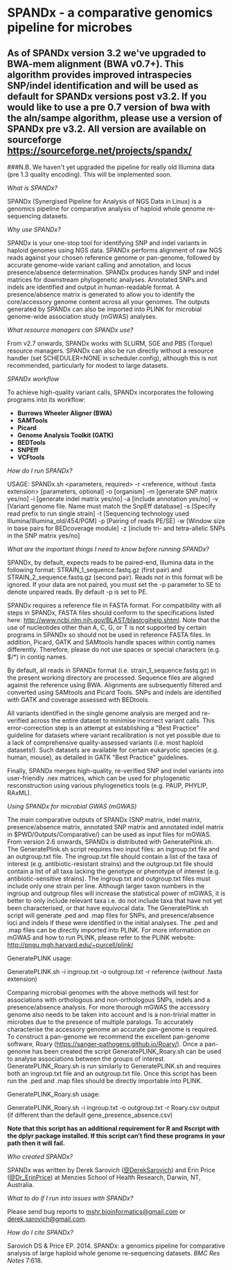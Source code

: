 # SPANDx - a comparative genomics pipeline for microbes

## As of SPANDx version 3.2 we've upgraded to BWA-mem alignment (BWA v0.7+). This algorithm provides improved intraspecies SNP/indel identification and will be used as default for SPANDx versions post v3.2. If you would like to use a pre 0.7 version of bwa with the aln/sampe algorithm, please use a version of SPANDx pre v3.2. All version are available on sourceforge https://sourceforge.net/projects/spandx/

###N.B. We haven't yet upgraded the pipeline for really old Illumina data (pre 1.3 quality encoding). This will be implemented soon.

<i>What is SPANDx?</i>

SPANDx (Synergised Pipeline for Analysis of NGS Data in Linux) is a genomics pipeline for comparative analysis of haploid whole genome re-sequencing datasets. 

<i>Why use SPANDx?</i>

SPANDx is your one-stop tool for identifying SNP and indel variants in haploid genomes using NGS data. SPANDx performs alignment of raw NGS reads against your chosen reference genome or pan-genome, followed by accurate genome-wide variant calling and annotation, and locus presence/absence determination. SPANDx produces handy SNP and indel matrices for downstream phylogenetic analyses. Annotated SNPs and indels are identified and output in human-readable format. A presence/absence matrix is generated to allow you to identify the core/accessory genome content across all your genomes. The outputs generated by SPANDx can also be imported into PLINK for microbial genome-wide association study (mGWAS) analyses.

<i>What resource managers can SPANDx use?</i>

From v2.7 onwards, SPANDx  works with SLURM, SGE and PBS (Torque) resource managers. SPANDx can also be run directly without a resource handler (set SCHEDULER=NONE in scheduler.config), although this is not recommended, particularly for modest to large datasets.

<i>SPANDx workflow</i>

To achieve high-quality variant calls, SPANDx incorporates the following programs into its workflow:

- <b>Burrows Wheeler Aligner (BWA)</b>
- <b>SAMTools</b>
- <b>Picard</b>
- <b>Genome Analysis Toolkit (GATK)</b>
- <b>BEDTools</b>
- <b>SNPEff</b>
- <b>VCFtools</b>

<i>How do I run SPANDx?</i>

USAGE: SPANDx.sh 
<parameters, required> 
-r <reference, without .fasta extension> 
[parameters, optional] 
-o [organism] 
-m [generate SNP matrix yes/no] 
-i [generate indel matrix yes/no] 
-a [include annotation yes/no] 
-v [Variant genome file. Name must match the SnpEff database] 
-s [Specify read prefix to run single strain] 
-t [Sequencing technology used Illumina/Illumina_old/454/PGM] 
-p [Pairing of reads PE/SE] 
-w [Window size in base pairs for BEDcoverage module]
-z [include tri- and tetra-allelic SNPs in the SNP matrix yes/no]

<i>What are the important things I need to know before running SPANDx?</i>

SPANDx, by default, expects reads to be paired-end, Illumina data in the following format: STRAIN_1_sequence.fastq.gz (first pair) and STRAIN_2_sequence.fastq.gz (second pair). 
Reads not in this format will be ignored.
If your data are not paired, you must set the -p parameter to SE to denote unpaired reads. By default -p is set to PE.

SPANDx requires a reference file in FASTA format. 
For compatibility with all steps in SPANDx, FASTA files should conform to the specifications listed here: http://www.ncbi.nlm.nih.gov/BLAST/blastcgihelp.shtml.
Note that the use of nucleotides other than A, C, G, or T is not supported by certain programs in SPANDx so should not be used in reference FASTA files. 
In addition, Picard, GATK and SAMtools handle spaces within contig names differently. Therefore, please do not use spaces or special characters (e.g. $/*) in contig names.

By default, all reads in SPANDx format (i.e. strain_1_sequence.fastq.gz) in the present working directory are processed. 
Sequence files are aligned against the reference using BWA. Alignments are subsequently filtered and converted using SAMtools and Picard Tools.
SNPs and indels are identified with GATK and coverage assessed with BEDtools. 

All variants identified in the single genome analysis are merged and re-verified across the entire dataset to minimise incorrect variant calls. This error-correction step is an attempt at establishing a "Best Practice" guideline for datasets where variant recalibration is not yet possible due to a lack of comprehensive quality-assessed variants (i.e. most haploid datasets!). Such datasets are available for certain eukaryotic species (e.g. human, mouse), as detailed in GATK "Best Practice" guidelines.

Finally, SPANDx merges high-quality, re-verified SNP and indel variants into user-friendly .nex matrices, which can be used for phylogenetic resconstruction using various phylogenetics tools (e.g. PAUP, PHYLIP, RAxML).

<i>Using SPANDx for microbial GWAS (mGWAS)</i>

The main comparative outputs of SPANDx (SNP matrix, indel matrix, presence/absence matrix, annotated SNP matrix and annotated indel matrix in $PWD/Outputs/Comparative/) can be used as input files for mGWAS. From version 2.6 onwards, SPANDx is distributed with GeneratePlink.sh. The GeneratePlink.sh script requires two input files: an ingroup.txt file and an outgroup.txt file. The ingroup.txt file should contain a list of the taxa of interest (e.g. antibiotic-resistant strains) and the outgroup.txt file should contain a list of all taxa lacking the genotype or phenotype of interest (e.g. antibiotic-sensitive strains). The ingroup.txt and outgroup.txt files must include only one strain per line. Although larger taxon numbers in the ingroup and outgroup files will increase the statistical power of mGWAS, it is better to only include relevant taxa i.e. do not include taxa that have not yet been characterised, or that have equivocal data. The GeneratePlink.sh script will generate .ped and .map files for SNPs, and presence/absence loci and indels if these were identified in the initial analyses. The .ped and .map files can be directly imported into PLINK. For more information on mGWAS and how to run PLINK, please refer to the PLINK website: http://pngu.mgh.harvard.edu/~purcell/plink/

GeneratePLINK usage:

GeneratePLINK.sh -i ingroup.txt -o outgroup.txt -r reference (without .fasta extension)

Comparing microbial genomes with the above methods will test for associations with orthologous and non-orthologous SNPs, indels and a presence/absence analysis. For more thorough mGWAS the accessory genome also needs to be taken into account and is a non-trivial matter in microbes due to the presence of multiple paralogs. To accurately characterise the accessory genome an accurate pan-genome is required. To construct a pan-genome we recommend the excellent pan-genome software, Roary (https://sanger-pathogens.github.io/Roary/). Once a pan-genome has been created the script GeneratePLINK_Roary.sh can be used to analyse associations between the groups of interest. GeneratePLINK_Roary.sh is run similarly to GeneratePLINK.sh and requires both an ingroup.txt file and an outgroup.txt file. Once this script has been run the .ped and .map files should be directly importable into PLINK.

GeneratePLINK_Roary.sh usage:

GeneratePLINK_Roary.sh -i ingroup.txt -o outgroup.txt -r Roary.csv output (if different than the default gene_presence_absence.csv)

<b>Note that this script has an additional requirement for R and Rscript with the dplyr package installed. If this script can’t find these programs in your path then it will fail. </b>

<i>Who created SPANDx?</i>

SPANDx was written by Derek Sarovich ([@DerekSarovich](https://twitter.com/DerekSarovich)) and Erin Price ([@Dr_ErinPrice](https://twitter.com/Dr_ErinPrice)) at Menzies School of Health Research, Darwin, NT, Australia.

<i>What to do if I run into issues with SPANDx?</i>

Please send bug reports to mshr.bioinformatics@gmail.com or derek.sarovich@gmail.com.

<i>How do I cite SPANDx?</i>

Sarovich DS & Price EP. 2014. SPANDx: a genomics pipeline for comparative analysis of large haploid whole genome re-sequencing datasets. <i>BMC Res Notes</i> 7:618.
